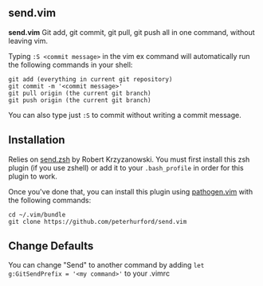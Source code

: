 ## send.vim
**send.vim** Git add, git commit, git pull, git push all in one command, without leaving vim.

Typing `:S <commit message>` in the vim ex command will automatically run the following commands in your shell:

```
git add (everything in current git repository)
git commit -m '<commit message>'
git pull origin (the current git branch)
git push origin (the current git branch)
```

You can also type just `:S` to commit without writing a commit message.

## Installation

Relies on [send.zsh](https://github.com/robertzk/send.zsh) by Robert Krzyzanowski.  You must first install this zsh plugin (if you use zshell) or add it to your `.bash_profile` in order for this plugin to work.

Once you've done that, you can install this plugin using [pathogen.vim](https://github.com/tpope/vim-pathogen) with the following commands:

```
cd ~/.vim/bundle
git clone https://github.com/peterhurford/send.vim
```


## Change Defaults

You can change "Send" to another command by adding `let g:GitSendPrefix = '<my command>'` to your .vimrc

